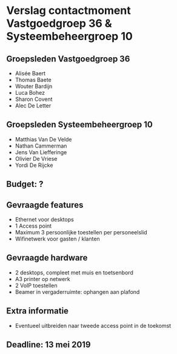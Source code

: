 # Verslag contactmoment Vastgoedgroep 36 & Systeembeheergroep 10

## Groepsleden Vastgoedgroep 36
- Alisée Baert
- Thomas Baete
- Wouter Bardijn
- Luca Bohez
- Sharon Covent
- Alec De Letter

## Groepsleden Systeembeheergroep 10
- Matthias Van De Velde
- Nathan Cammerman
- Jens Van Liefferinge
- Olivier De Vriese
- Yordi De Rijcke

## Budget: ?

## Gevraagde features

- Ethernet voor desktops
- 1 Access point
- Maximum 3 persoonlijke toestellen per personeelslid
- Wifinetwerk voor gasten / klanten

## Gevraagde hardware

- 2 desktops, compleet met muis en toetsenbord
- A3 printer op netwerk
- 2 VoIP toestellen
- Beamer in vergaderruimte: ophangen aan plafond

## Extra informatie

- Eventueel uitbreiden naar tweede access point in de toekomst

## Deadline: 13 mei 2019